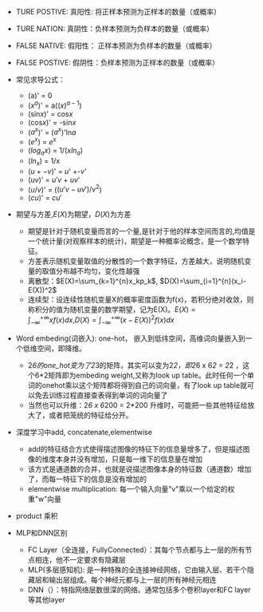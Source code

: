 - TURE POSTIVE: 真阳性: 将正样本预测为正样本的数量（或概率）
- TURE NATION: 真阴性：负样本预测为负样本的数量（或概率）
- FALSE NATIVE: 假阳性： 正样本预测为负样本的数量（或概率）
- FALSE POSTIVE: 假阴性：负样本预测为正样本的数量（或概率）
- 常见求导公式：
  - (a)' = 0
  - ($x^a$)' = a($(x)^{a-1}$)
  - (sin$x$)' = cos$x$
  - (cos$x$)' = -sin$x$
  - ($a^x$)' = ($a^x$)'ln$a$
  - ($e^x$) = $e^x$
  - ($log_ax$) = 1/($xln_a$)
  - ($ln_x$) = 1/x
  - ($u+-v$)' = $u$' +-$v$'
  - ($uv$)' = $u'v$ + $uv'$
  - ($u/v$)' = ($(u'v - uv')/v^2$)
  - ($cu$)' = $cu'$
- 期望与方差,$E(X)$为期望，$D(X)$为方差
  - 期望是针对于随机变量而言的一个量,是针对于他的样本空间而言的,均值是一个统计量(对观察样本的统计)，期望是一种概率论概念，是一个数学特征。
  - 方差表示随机变量取值的分散性的一个数字特征，方差越大，说明随机变量的取值分布越不均匀，变化性越强
  - 离散型：$E(X)=\sum_{k=1}^{n}x_kp_k$, $D(X)=\sum_{i=1}^{n}(x_i-E(X))^2$
  - 连续型：设连续性随机变量X的概率密度函数为f(x)，若积分绝对收敛，则称积分的值为随机变量的数学期望，记为E(X)。$E(X)=\int^{+\infty}_{-\infty}xf(x)dx$,$D(X)=\int^{+\infty}_{-\infty}(x-E(X))^2f(x)dx$

- Word embeding(词嵌入): one-hot， 嵌入到低纬空间，高维词向量嵌入到一个低维空间，即降维。 
  - 2*6的one_hot变为了2*3的矩阵，其实可以变为2*2，即2*6 x 6*2 = 2*2 ，这个6*2矩阵即为embeding weight,又称为look up table。此时任何一个单词的onehot乘以这个矩阵都将得到自己的词向量，有了look up table就可以免去训练过程直接查表得到单词的词向量了
  - 当然也可以升维：2*6 x 6*200 = 2*200 升维时，可能把一些其他特征给放大了，或者把笼统的特征给分开。

- 深度学习中add, concatenate,elementwise
  - add的特征结合方式使得描述图像的特征下的信息量增多了，但是描述图像的维度本身并没有增加，只是每一维下的信息量在增加
  - 该方式是通道数的合并，也就是说描述图像本身的特征数（通道数）增加了，而每一特征下的信息是没有增加的
  - elementwise multiplication: 每一个输入向量"v"乘以一个给定的权重"w"向量

- product 乘积
- MLP和DNN区别
  - FC Layer（全连接，FullyConnected）：其每个节点都与上一层的所有节点相连，他不一定要求有隐藏层
  - MLP(多层感知机): 是一种特殊的全连接神经网络，它由输入层、若干个隐藏层和输出层组成。每个神经元都与上一层的所有神经元相连 
  - DNN（）：特指网络层数很深的网络。通常包括多个卷积layer和FC layer等其他layer